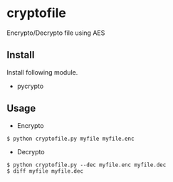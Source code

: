 # cryptofile
Encrypto/Decrypto file using AES

## Install

Install following module.
- pycrypto

## Usage

* Encrypto

```
$ python cryptofile.py myfile myfile.enc
```

* Decrypto

```
$ python cryptofile.py --dec myfile.enc myfile.dec
$ diff myfile myfile.dec
```

